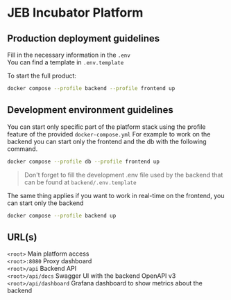 # JEB Incubator Platform

## Production deployment guidelines

Fill in the necessary information in the `.env`  
You can find a template in `.env.template`

To start the full product:
```bash
docker compose --profile backend --profile frontend up
```

## Development environment guidelines

You can start only specific part of the platform stack using the profile feature of the provided `docker-compose.yml`
For example to work on the backend you can start only the frontend and the db with the following command.
```bash
docker compose --profile db --profile frontend up
```
> Don't forget to fill the development .env file used by the backend that can be found at `backend/.env.template`

The same thing applies if you want to work in real-time on the frontend, you can start only the backend
```bash
docker compose --profile backend up
```

## URL(s)

`<root>` Main platform access  
`<root>:8080` Proxy dashboard  
`<root>/api` Backend API  
`<root>/api/docs` Swagger UI with the backend OpenAPI v3  
`<root>/api/dashboard` Grafana dashboard to show metrics about the backend  

